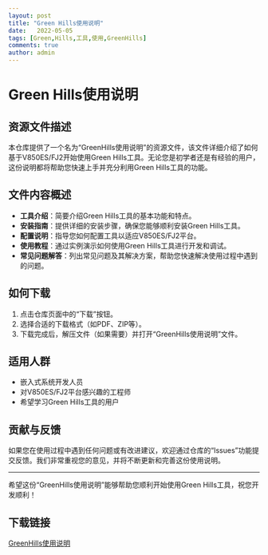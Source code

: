 ```yaml
---
layout: post
title: "Green Hills使用说明"
date:   2022-05-05
tags: [Green,Hills,工具,使用,GreenHills]
comments: true
author: admin
---
```

# Green Hills使用说明

## 资源文件描述

本仓库提供了一个名为“GreenHills使用说明”的资源文件，该文件详细介绍了如何基于V850ES/FJ2开始使用Green Hills工具。无论您是初学者还是有经验的用户，这份说明都将帮助您快速上手并充分利用Green Hills工具的功能。

## 文件内容概述

- **工具介绍**：简要介绍Green Hills工具的基本功能和特点。
- **安装指南**：提供详细的安装步骤，确保您能够顺利安装Green Hills工具。
- **配置说明**：指导您如何配置工具以适应V850ES/FJ2平台。
- **使用教程**：通过实例演示如何使用Green Hills工具进行开发和调试。
- **常见问题解答**：列出常见问题及其解决方案，帮助您快速解决使用过程中遇到的问题。

## 如何下载

1. 点击仓库页面中的“下载”按钮。
2. 选择合适的下载格式（如PDF、ZIP等）。
3. 下载完成后，解压文件（如果需要）并打开“GreenHills使用说明”文件。

## 适用人群

- 嵌入式系统开发人员
- 对V850ES/FJ2平台感兴趣的工程师
- 希望学习Green Hills工具的用户

## 贡献与反馈

如果您在使用过程中遇到任何问题或有改进建议，欢迎通过仓库的“Issues”功能提交反馈。我们非常重视您的意见，并将不断更新和完善这份使用说明。

---

希望这份“GreenHills使用说明”能够帮助您顺利开始使用Green Hills工具，祝您开发顺利！

## 下载链接

[GreenHills使用说明](https://pan.quark.cn/s/3bfdc575a2a5)